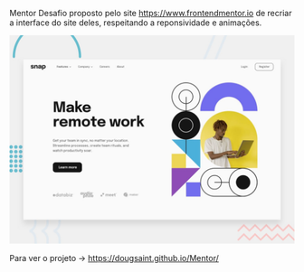 Mentor
Desafio proposto pelo site https://www.frontendmentor.io de recriar a interface do site deles, respeitando a reponsividade e animações.

![Design preview for the Intro section with dropdown navigation coding challenge](./design/desktop-preview.jpg)


Para ver o projeto -> https://dougsaint.github.io/Mentor/

